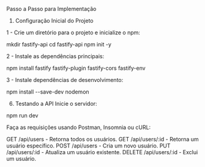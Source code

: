 Passo a Passo para Implementação
1. Configuração Inicial do Projeto

1 - Crie um diretório para o projeto e inicialize o npm:

mkdir fastify-api
cd fastify-api
npm init -y


2 - Instale as dependências principais:

npm install fastify fastify-plugin fastify-cors fastify-env

3 - Instale dependências de desenvolvimento:

npm install --save-dev nodemon


6. Testando a API
Inicie o servidor:


npm run dev

Faça as requisições usando Postman, Insomnia ou cURL:

GET /api/users - Retorna todos os usuários.
GET /api/users/:id - Retorna um usuário específico.
POST /api/users - Cria um novo usuário.
PUT /api/users/:id - Atualiza um usuário existente.
DELETE /api/users/:id - Exclui um usuário.
